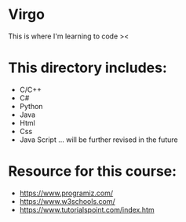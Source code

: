 # Virgo
This is where I'm learning to code ><

# This directory includes:
  - C/C++
  - C#
  - Python
  - Java
  - Html
  - Css
  - Java Script
  ... will be further revised in the future

# Resource for this course:
  * https://www.programiz.com/
  * https://www.w3schools.com/
  * https://www.tutorialspoint.com/index.htm